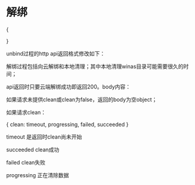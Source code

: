 # 解绑

{
    
}


unbind过程的http api返回格式修改如下：

解绑过程包括向云解绑和本地清理；其中本地清理winas目录可能需要很久的时间；

api返回时只要云端解绑成功即返回200。body内容：

如果请求未提供clean或clean为false，返回的body为空object；

如果请求clean： 

{
  clean: timeout, progressing, failed, succeeded
}

timeout 是返回时clean尚未开始

succeeded clean成功

failed clean失败

progressing 正在清除数据
